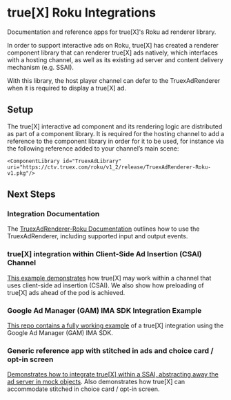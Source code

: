 # true[X] Roku Integrations

Documentation and reference apps for true[X]'s Roku ad renderer library.

In order to support interactive ads on Roku, true[X] has created a renderer component library that can renderer true[X] ads natively, which interfaces with a hosting channel, as well as its existing ad server and content delivery mechanism (e.g. SSAI).

With this library, the host player channel can defer to the TruexAdRenderer when it is required to display a true[X] ad.

## Setup

The true[X] interactive ad component and its rendering logic are distributed as part of a component library. It is required for the hosting channel to add a reference to the component library in order for it to be used, for instance via the following reference added to your channel’s main scene:

    <ComponentLibrary id="TruexAdLibrary" uri="https://ctv.truex.com/roku/v1_2/release/TruexAdRenderer-Roku-v1.pkg"/>

## Next Steps

### Integration Documentation

The [TruexAdRenderer-Roku Documentation](DOCS.md) outlines how to use the TruexAdRenderer, including supported input and output events. 

### true[X] integration within Client-Side Ad Insertion (CSAI) Channel

[This example demonstrates](https://github.com/socialvibe/truex-roku-csai-preload-reference-app) how true[X] may work within a channel that uses client-side ad insertion (CSAI). We also show how preloading of true[X] ads ahead of the pod is achieved. 

### Google Ad Manager (GAM) IMA SDK Integration Example

[This repo contains a fully working example](https://github.com/socialvibe/truex-roku-google-ad-manager-reference-app) of a true[X] integration using the Google Ad Manager (GAM) IMA SDK. 

### Generic reference app with stitched in ads and choice card / opt-in screen 

[Demonstrates how to integrate true[X] within a SSAI, abstracting away the ad server in mock objects](https://github.com/socialvibe/truex-roku-reference-app). Also demonstrates how true[X] can accommodate stitched in choice card / opt-in screen.
